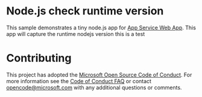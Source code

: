 # Node.js check runtime version

This sample demonstrates a tiny node.js app for [App Service Web App](https://docs.microsoft.com/azure/app-service-web).
This app will capture the runtime nodejs version 
this is a test


# Contributing

This project has adopted the [Microsoft Open Source Code of Conduct](https://opensource.microsoft.com/codeofconduct/). For more information see the [Code of Conduct FAQ](https://opensource.microsoft.com/codeofconduct/faq/) or contact [opencode@microsoft.com](mailto:opencode@microsoft.com) with any additional questions or comments.
